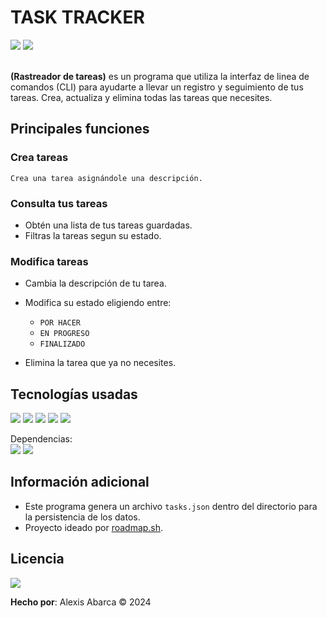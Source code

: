 # TASK TRACKER

<img src='https://badgen.net/badge/DevelopmentStatus/On-hold?color=yellow'/> <img src='https://badgen.net/badge/Version/1.1?color=blue'/>

<br>
<b>(Rastreador de tareas)</b> es un programa que utiliza la interfaz de linea de comandos (CLI) para ayudarte a llevar un registro y seguimiento de tus tareas. Crea, actualiza y elimina todas las tareas que necesites.

## Principales funciones

### Crea tareas
    Crea una tarea asignándole una descripción.
### Consulta tus tareas
- Obtén una lista de tus tareas guardadas.
- Filtras la tareas segun su estado.
### Modifica tareas
- Cambia la descripción de tu tarea.

- Modifica su estado eligiendo entre:
    - ``POR HACER``
    - ``EN PROGRESO``
    - ``FINALIZADO``

- Elimina la tarea que ya no necesites.

## Tecnologías usadas

<a href='https://www.oracle.com/java/technologies/javase/jdk21-readme-downloads.html'><img src='https://badgen.net/badge/icon/Java%2021?icon=java&label&color=orange'/></a>
<a href='https://maven.apache.org'><img src='https://badgen.net/badge/icon/Maven?icon=maven&label&color=red'/></a>
<a href='https://code.visualstudio.com/'><img src='https://badgen.net/badge/icon/VSCode?icon=visualstudio&label'/></a>
<a href='https://git-scm.com'><img src='https://badgen.net/badge/icon/GIT?icon=git&label&color=orange'/></a>
<a href='https://www.json.org/json-en.html'><img src='https://badgen.net/badge/icon/JSON?icon=json&label&color=orange'/></a>

Dependencias: <br>
<a href='https://mvnrepository.com/artifact/org.projectlombok/lombok/1.18.34'><img src='https://badgen.net/badge/icon/Lombok?icon=lombok&label&color=red'/></a>
<a href='https://mvnrepository.com/artifact/com.fasterxml.jackson.datatype/jackson-datatype-jsr310/2.18.1'><img src='https://badgen.net/badge/icon/Jackson?icon=jakson&label&color=green'/></a>

## Información adicional

- Este programa genera un archivo ``tasks.json`` dentro del directorio para la persistencia de los datos.
- Proyecto ideado por [roadmap.sh](https://roadmap.sh/projects/task-tracker).

## Licencia

<a href='./LICENSE.md'><img src='https://badgen.net/static/License/MIT/blue'/></a>

<b>Hecho por</b>: Alexis Abarca © 2024
